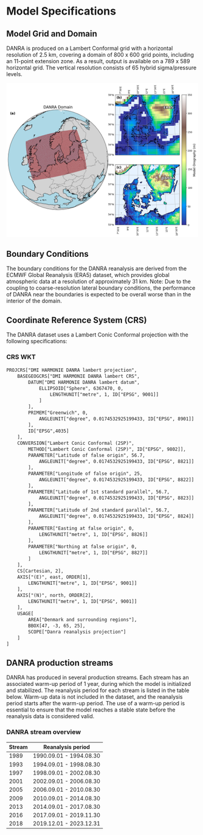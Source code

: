 # Model Specifications
## Model Grid and Domain
DANRA is produced on a Lambert Conformal grid with a horizontal resolution of 2.5 km, covering a domain of 800 x 600 grid points, including an 11-point extension zone. As a result, output is available on a 789 x 589 horizontal grid. The vertical resolution consists of 65 hybrid sigma/pressure levels.

![DANRA Domain](./figures/domain.png)

## Boundary Conditions
The boundary conditions for the DANRA reanalysis are derived from the ECMWF Global Reanalysis (ERA5) dataset, which provides global atmospheric data at a resolution of approximately 31 km. Note: Due to the coupling to coarse-resolution lateral boundary conditions, the performance of DANRA near the boundaries is expected to be overall worse than in the interior of the domain.

## Coordinate Reference System (CRS)
The DANRA dataset uses a Lambert Conic Conformal projection with the following specifications:

### CRS WKT
```
PROJCRS["DMI HARMONIE DANRA lambert projection",
    BASEGEOGCRS["DMI HARMONIE DANRA lambert CRS",
        DATUM["DMI HARMONIE DANRA lambert datum",
            ELLIPSOID["Sphere", 6367470, 0,
                LENGTHUNIT["metre", 1, ID["EPSG", 9001]]
            ]
        ],
        PRIMEM["Greenwich", 0,
            ANGLEUNIT["degree", 0.0174532925199433, ID["EPSG", 8901]]
        ],
        ID["EPSG",4035]
    ],
    CONVERSION["Lambert Conic Conformal (2SP)",
        METHOD["Lambert Conic Conformal (2SP)", ID["EPSG", 9802]],
        PARAMETER["Latitude of false origin", 56.7,
            ANGLEUNIT["degree", 0.0174532925199433, ID["EPSG", 8821]]
        ],
        PARAMETER["Longitude of false origin", 25,
            ANGLEUNIT["degree", 0.0174532925199433, ID["EPSG", 8822]]
        ],
        PARAMETER["Latitude of 1st standard parallel", 56.7,
            ANGLEUNIT["degree", 0.0174532925199433, ID["EPSG", 8823]]
        ],
        PARAMETER["Latitude of 2nd standard parallel", 56.7,
            ANGLEUNIT["degree", 0.0174532925199433, ID["EPSG", 8824]]
        ],
        PARAMETER["Easting at false origin", 0,
            LENGTHUNIT["metre", 1, ID["EPSG", 8826]]
        ],
        PARAMETER["Northing at false origin", 0,
            LENGTHUNIT["metre", 1, ID["EPSG", 8827]]
        ]
    ],
    CS[Cartesian, 2],
    AXIS["(E)", east, ORDER[1],
        LENGTHUNIT["metre", 1, ID["EPSG", 9001]]
    ],
    AXIS["(N)", north, ORDER[2],
        LENGTHUNIT["metre", 1, ID["EPSG", 9001]]
    ],
    USAGE[
        AREA["Denmark and surrounding regions"],
        BBOX[47, -3, 65, 25],
        SCOPE["Danra reanalysis projection"]
    ]
]
```

## DANRA production streams
DANRA has produced in several production streams. Each stream has an associated warm-up period of 1 year, during which the model is initialized and stabilized. The reanalysis period for each stream is listed in the table below. Warm-up data is not included in the dataset, and the reanalysis period starts after the warm-up period. The use of a warm-up period is essential to ensure that the model reaches a stable state before the reanalysis data is considered valid.

### DANRA stream overview
| Stream | Reanalysis period |
|-----------|-------------|
| 1989 | 1990.09.01 - 1994.08.30 |
| 1993 | 1994.09.01 - 1998.08.30 |
| 1997 | 1998.09.01 - 2002.08.30 |
| 2001 | 2002.09.01 - 2006.08.30 |
| 2005 | 2006.09.01 - 2010.08.30 |
| 2009 | 2010.09.01 - 2014.08.30 |
| 2013 | 2014.09.01 - 2017.08.30 |
| 2016 | 2017.09.01 - 2019.11.30 |
| 2018 | 2019.12.01 - 2023.12.31 |